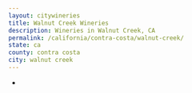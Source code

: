 ```yaml
---
layout: citywineries
title: Walnut Creek Wineries
description: Wineries in Walnut Creek, CA
permalink: /california/contra-costa/walnut-creek/
state: ca
county: contra costa
city: walnut creek
---
```

-
